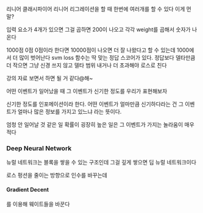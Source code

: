리니어 클래시파이어
리니어 리그레이션을 할 때 한번에 여러개를 할 수 있다 이게 먼 말?

입력 요소가 4개가 있으면 그걸 곱하면 200이 나오고
각각 weight를 곱해서 숫자가 나온다

1000점 0점 0점이라 한다면
10000점이 나오면 더 잘 나왔다고 할 수 있는데 1000에서 더 많이 벗어난다
svm loss 함수는 딱 맞는 정답 스코어가 있다. 
정답보다 델타만큼 더 작으면 그냥 신경 쓰지 않고 델타 범위 내거나 더 초과해야 로스로 친다

강의 자료 보면서 하면 될 거 같다@해~

어떤 이벤트가 일어났을 때
그 이벤트가 신기한 정도를 우리가 표현해보자

신기한 정도를 인포메이션이라 한다.
어떤 이벤트가 얼마만큼 신기하다라는 건 그 이벤트가 얼마나 많은 정보를 가지고 있느냐 라는 뜻이다.

엄청 안 일어날 것 같은 일 
확률이 굉장히 높은 일은 그 이벤트가 가지는 놀라움이 매우 적다


### Deep Neural Network
뉴럴 네트워크는 블록을 쌓을 수 있는 구조인데 그걸 깊게 쌓으면 딥 뉴럴 네트워크이다

로스 펑션을 줄이는 방향으로 인수를 바꾸는데

#### Gradient Decent
를 이용해 웨이트들을 바꾼다
